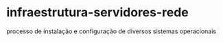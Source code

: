 # infraestrutura-servidores-rede
processo de instalação e configuração de diversos sistemas operacionais
